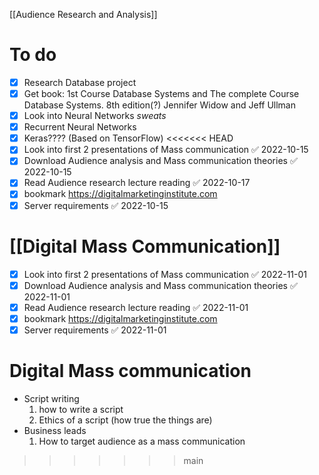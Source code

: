 
[[Audience Research and Analysis]]
# To do 
- [x]  Research Database project 
- [x] Get book: 1st Course Database Systems and The complete Course Database Systems. 8th edition(?) Jennifer Widow and Jeff Ullman 
- [x] Look into Neural Networks *sweats*
- [x] Recurrent Neural Networks 
- [x] Keras???? (Based on TensorFlow)
<<<<<<< HEAD
- [x] Look into first 2 presentations of Mass communication ✅ 2022-10-15
- [x] Download Audience analysis and Mass communication theories ✅ 2022-10-15
- [x] Read Audience research lecture reading ✅ 2022-10-17
- [x] bookmark  https://digitalmarketinginstitute.com
- [x] Server requirements ✅ 2022-10-15

[[Digital Mass Communication]]
=======
- [x] Look into first 2 presentations of Mass communication ✅ 2022-11-01
- [x] Download Audience analysis and Mass communication theories ✅ 2022-11-01
- [x] Read Audience research lecture reading ✅ 2022-11-01
- [x] bookmark  https://digitalmarketinginstitute.com
- [x] Server requirements ✅ 2022-11-01

# Digital Mass communication
- Script writing
  1. how to write a script
  2. Ethics of a script (how true the things are)
- Business leads
  1. How to target audience as a mass communication
>>>>>>> main
